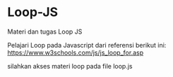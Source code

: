 # Loop-JS

Materi dan tugas Loop JS

Pelajari Loop pada Javascript dari referensi berikut ini:
https://www.w3schools.com/js/js_loop_for.asp

silahkan akses materi loop pada file loop.js


